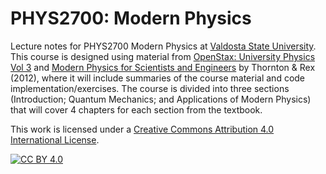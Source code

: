 # PHYS2700: Modern Physics 
Lecture notes for PHYS2700 Modern Physics at [Valdosta State University](https://www.valdosta.edu/phy/).  This course is designed using material from [OpenStax: University Physics Vol 3](https://openstax.org/books/university-physics-volume-3/pages/preface) and [Modern Physics for Scientists and Engineers](https://www.google.com/books/edition/Modern_Physics_for_Scientists_and_Engine/pWAKAAAAQBAJ?hl=en) by Thornton & Rex (2012), where it will include summaries of the course material and code implementation/exercises.  The course is divided into three sections (Introduction; Quantum Mechanics; and Applications of Modern Physics) that will cover 4 chapters for each section from the textbook. 


This work is licensed under a
[Creative Commons Attribution 4.0 International License][cc-by].

[![CC BY 4.0][cc-by-image]][cc-by]

[cc-by]: http://creativecommons.org/licenses/by/4.0/
[cc-by-image]: https://i.creativecommons.org/l/by/4.0/88x31.png
[cc-by-shield]: https://img.shields.io/badge/License-CC%20BY%204.0-lightgrey.svg